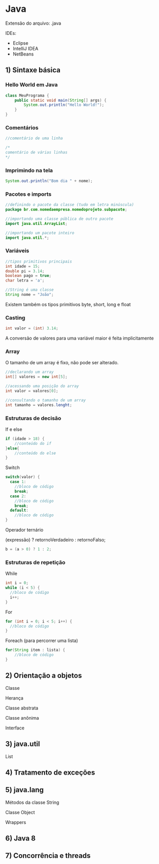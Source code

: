 # Java

Extensão do arquivo: .java

IDEs:
- Eclipse
- IntelliJ IDEA
- NetBeans

## 1) Sintaxe básica

### Hello World em Java
```java
class MeuPrograma {
    public static void main(String[] args) {
        System.out.println("Hello World!");
    }
}
```

### Comentários
```java
//comentário de uma linha

/*
comentário de várias linhas
*/
```
### Imprimindo na tela
```java
System.out.println("Bom dia " + nome);
```

### Pacotes e imports
```java
//definindo o pacote da classe (tudo em letra minúscula)
package br.com.nomedaempresa.nomedoprojeto.subpacote;

//importando uma classe pública de outro pacote
import java.util.ArrayList;

//importando um pacote inteiro
import java.util.*;
```
### Variáveis
```java
//tipos primitivos principais
int idade = 15;
double pi = 3.14;
boolean pago = true;
char letra = 'a';

//String é uma classe
String nome = "João";
```
Existem também os tipos primitivos byte, short, long e float

### Casting
```java
int valor = (int) 3.14;
```
A conversão de valores para uma variável maior é feita implicitamente


### Array
O tamanho de um array é fixo, não pode ser alterado.
```java
//declarando um array
int[] valores = new int[5];

//acessando uma posição do array
int valor = valores[0];

//consultando o tamanho de um array
int tamanho = valores.lenght;
```
### Estruturas de decisão

If e else
```java
if (idade > 18) {
    //conteúdo do if
}else{
    //conteúdo do else
}
```

Switch
```java
switch(valor) {
  case 1:
    //bloco de código
    break;
  case 2:
    //bloco de código
    break;
  default:
    //bloco de código
}
```

Operador ternário

(expressão) ? retornoVerdadeiro : retornoFalso;
```java
b = (a > 0) ? 1 : 2;
```

### Estruturas de repetição

While
```java
int i = 0;
while (i < 5) {
  //bloco de código
  i++;
}
```

For
```java
for (int i = 0; i < 5; i++) {
  //bloco de código
}
```

Foreach (para percorrer uma lista)
```java
for(String item : lista) {
    //bloco de código
}
```

## 2) Orientação a objetos

Classe

Herança

Classe abstrata

Classe anônima

Interface

## 3) java.util

List

## 4) Tratamento de exceções

## 5) java.lang

Métodos da classe String

Classe Object

Wrappers

## 6) Java 8

## 7) Concorrência e threads

```java
```
